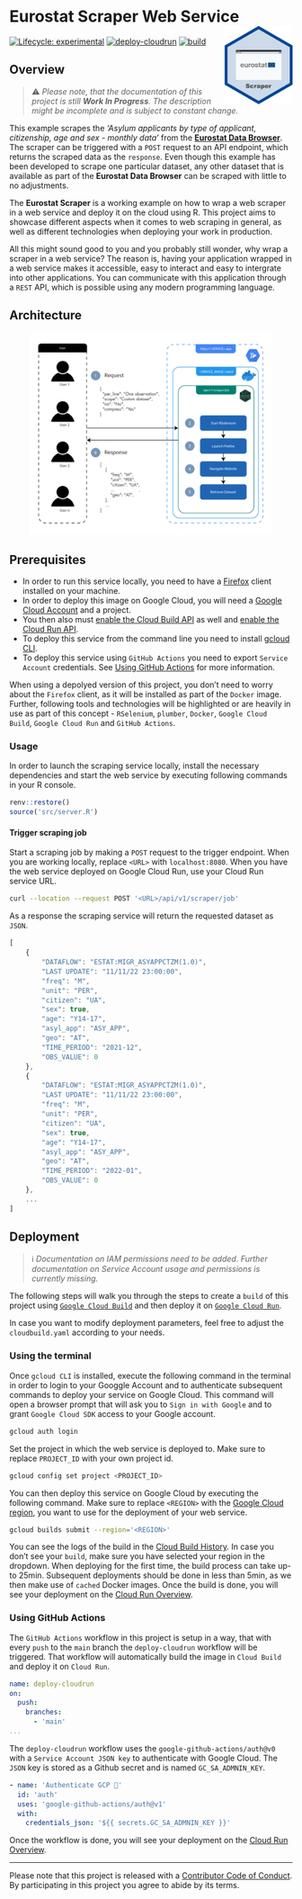 
<!-- README.md is generated from README.Rmd. Please edit that file -->

# Eurostat Scraper Web Service<img src="man/figures/logo.png" align="right" height="139"/>

<!-- badges: start -->

[![Lifecycle:
experimental](https://lifecycle.r-lib.org/articles/figures/lifecycle-experimental.svg)](https://lifecycle.r-lib.org/articles/stages.html#experimental)
[![deploy-cloudrun](https://github.com/data-for-good-concepts/eurostat-scraper/actions/workflows/deploy-cloudrun.yaml/badge.svg)](https://github.com/data-for-good-concepts/eurostat-scraper/actions/workflows/deploy-cloudrun.yaml)
[![build](https://github.com/data-for-good-concepts/eurostat-scraper/actions/workflows/dry-run-docker-build.yaml/badge.svg)](https://github.com/data-for-good-concepts/eurostat-scraper/actions/workflows/dry-run-docker-build.yaml)

<!-- badges: end -->

## Overview

> ⚠️ *Please note, that the documentation of this project is still
> **Work In Progress**. The description might be incomplete and is
> subject to constant change.*

This example scrapes the *‘Asylum applicants by type of applicant,
citizenship, age and sex - monthly data’* from the [**Eurostat Data
Browser**](https://ec.europa.eu/eurostat/databrowser/view/MIGR_ASYAPPCTZM/default/table?lang=en).
The scraper can be triggered with a `POST` request to an API endpoint,
which returns the scraped data as the `response`. Even though this
example has been developed to scrape one particular dataset, any other
dataset that is available as part of the **Eurostat Data Browser** can
be scraped with little to no adjustments.

The **Eurostat Scraper** is a working example on how to wrap a web
scraper in a web service and deploy it on the cloud using R. This
project aims to showcase different aspects when it comes to web scraping
in general, as well as different technologies when deploying your work
in production.

All this might sound good to you and you probably still wonder, why wrap
a scraper in a web service? The reason is, having your application
wrapped in a web service makes it accessible, easy to interact and easy
to intergrate into other applications. You can communicate with this
application through a `REST` API, which is possible using any modern
programming language.

## Architecture

<p align="center">
<img src="man/figures/architecture.png" width="85%" alt="scraper web service architecture"/>
</p>

## Prerequisites

- In order to run this service locally, you need to have a
  [Firefox](https://www.mozilla.org/) client installed on your machine.
- In order to deploy this image on Google Cloud, you will need a [Google
  Cloud Account](https://cloud.google.com/) and a project.
- You then also must [enable the Cloud Build
  API](https://console.cloud.google.com/apis/library/cloudbuild.googleapis.com)
  as well and [enable the Cloud Run
  API](https://console.cloud.google.com/apis/library/run.googleapis.com).
- To deploy this service from the command line you need to install
  [gcloud CLI](https://cloud.google.com/sdk/docs/install).
- To deploy this service using `GitHub Actions` you need to export
  `Service  Account` credentials. See [Using GitHub
  Actions](#using-github-actions) for more information.

When using a depolyed version of this project, you don’t need to worry
about the `Firefox` client, as it will be installed as part of the
`Docker` image. Further, following tools and technologies will be
highlighted or are heavily in use as part of this concept - `RSelenium`,
`plumber`, `Docker`, `Google Cloud Build`, `Google Cloud Run` and
`GitHub Actions`.

### Usage

In order to launch the scraping service locally, install the necessary
dependencies and start the web service by executing following commands
in your R console.

``` r
renv::restore()
source('src/server.R')
```

#### Trigger scraping job

Start a scraping job by making a `POST` request to the trigger endpoint.
When you are working locally, replace `<URL>` with `localhost:8080`.
When you have the web service deployed on Google Cloud Run, use your
Cloud Run service URL.

``` bash
curl --location --request POST '<URL>/api/v1/scraper/job'
```

As a response the scraping service will return the requested dataset as
`JSON`.

``` js
[
    {
        "DATAFLOW": "ESTAT:MIGR_ASYAPPCTZM(1.0)",
        "LAST UPDATE": "11/11/22 23:00:00",
        "freq": "M",
        "unit": "PER",
        "citizen": "UA",
        "sex": true,
        "age": "Y14-17",
        "asyl_app": "ASY_APP",
        "geo": "AT",
        "TIME_PERIOD": "2021-12",
        "OBS_VALUE": 0
    },
    {
        "DATAFLOW": "ESTAT:MIGR_ASYAPPCTZM(1.0)",
        "LAST UPDATE": "11/11/22 23:00:00",
        "freq": "M",
        "unit": "PER",
        "citizen": "UA",
        "sex": true,
        "age": "Y14-17",
        "asyl_app": "ASY_APP",
        "geo": "AT",
        "TIME_PERIOD": "2022-01",
        "OBS_VALUE": 0
    },
    ...
]
```

## Deployment

> ℹ️️️️️ *Documentation on IAM permissions need to be added. Further
> documentation on Service Account usage and permissions is currently
> missing.*

The following steps will walk you through the steps to create a `build`
of this project using
[`Google Cloud Build`](https://cloud.google.com/build/docs/overview#:~:text=Cloud%20Build%20is%20a%20service,Docker%20containers%20or%20Java%20archives.)
and then deploy it on
[`Google Cloud Run`](https://cloud.google.com/run/docs/overview/what-is-cloud-run).

In case you want to modify deployment parameters, feel free to adjust
the `cloudbuild.yaml` according to your needs.

### Using the terminal

Once `gcloud CLI` is installed, execute the following command in the
terminal in order to login to your Googgle Account and to authenticate
subsequent commands to deploy your service on Google Cloud. This command
will open a browser prompt that will ask you to `Sign in with Google`
and to grant `Google Cloud SDK` access to your Google account.

``` bash
gcloud auth login
```

Set the project in which the web service is deployed to. Make sure to
replace `PROJECT_ID` with your own project id.

``` bash
gcloud config set project <PROJECT_ID>
```

You can then deploy this service on Google Cloud by executing the
following command. Make sure to replace `<REGION>` with the [Google
Cloud region](https://cloud.google.com/compute/docs/regions-zones), you
want to use for the deployment of your web service.

``` bash
gcloud builds submit --region='<REGION>'
```

You can see the logs of the build in the [Cloud Build
History](https://console.cloud.google.com/cloud-build). In case you
don’t see your `build`, make sure you have selected your region in the
dropdown. When deploying for the first time, the build process can take
up-to 25min. Subsequent deployments should be done in less than 5min, as
we then make use of `cached` Docker images. Once the build is done, you
will see your deployment on the [Cloud Run
Overview](https://console.cloud.google.com/run).

### Using GitHub Actions

The `GitHub Actions` workflow in this project is setup in a way, that
with every `push` to the `main` branch the `deploy-cloudrun` workflow
will be triggered. That workflow will automatically build the image in
`Cloud Build` and deploy it on `Cloud Run`.

``` yaml
name: deploy-cloudrun
on:
  push:
    branches:
      - 'main'
...
```

The `deploy-cloudrun` workflow uses the `google-github-actions/auth@v0`
with a `Service Account JSON key` to authenticate with Google Cloud. The
`JSON` key is stored as a Github secret and is named `GC_SA_ADMNIN_KEY`.

``` yaml
- name: 'Authenticate GCP 🔐'
  id: 'auth'
  uses: 'google-github-actions/auth@v1'
  with:
    credentials_json: '${{ secrets.GC_SA_ADMNIN_KEY }}'
```

Once the workflow is done, you will see your deployment on the [Cloud
Run Overview](https://console.cloud.google.com/run).

------------------------------------------------------------------------

Please note that this project is released with a [Contributor Code of
Conduct](CODE_OF_CONDUCT.md). By participating in this project you agree
to abide by its terms.
